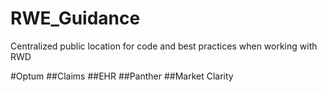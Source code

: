# RWE_Guidance
Centralized public location for code and best practices when working with RWD

#Optum
##Claims
##EHR
##Panther
##Market Clarity

